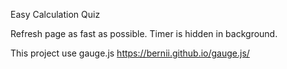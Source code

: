 Easy Calculation Quiz

Refresh page as fast as possible. Timer is hidden in background.

This project use gauge.js
https://bernii.github.io/gauge.js/
